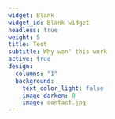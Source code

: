 ```yaml
---
widget: Blank
widget_id: Blank widget
headless: true
weight: 5
title: Test
subtitle: Why won' this work
active: true
design:
  columns: "1"
  background:
    text_color_light: false
    image_darken: 0
    image: contact.jpg
---
```

